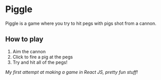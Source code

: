 # Piggle
Piggle is a game where you try to hit pegs with pigs shot from a cannon. 

## How to play
1. Aim the cannon
2. Click to fire a pig at the pegs
3. Try and hit all of the pegs!

*My first attempt at making a game in React JS, pretty fun stuff!*
